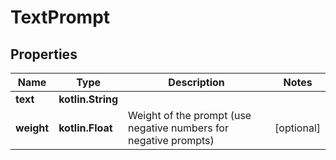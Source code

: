 
# TextPrompt

## Properties
Name | Type | Description | Notes
------------ | ------------- | ------------- | -------------
**text** | **kotlin.String** |  | 
**weight** | **kotlin.Float** | Weight of the prompt (use negative numbers for negative prompts) |  [optional]



